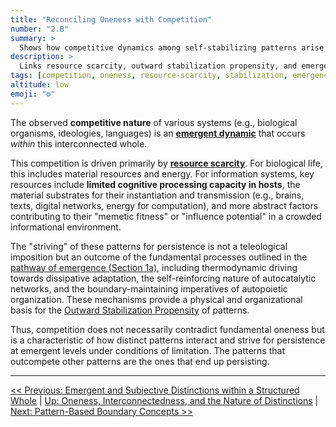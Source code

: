 ```yaml
---
title: "Reconciling Oneness with Competition"
number: "2.B"
summary: >
  Shows how competitive dynamics among self-stabilizing patterns arise within a single interconnected substrate without contradicting fundamental unity.
description: >
  Links resource scarcity, outward stabilization propensity, and emergent competition to argue that striving patterns complement rather than violate the ontology of oneness.
tags: [competition, oneness, resource-scarcity, stabilization, emergence]
altitude: low
emoji: "⚙️"
---
```


The observed **competitive nature** of various systems (e.g., biological organisms, ideologies, languages) is an [**emergent dynamic**](../glossary/E.md#emergent-property) that occurs *within* this interconnected whole.

This competition is driven primarily by [**resource scarcity**](../glossary/R.md#resource-scarcity). For biological life, this includes material resources and energy. For information systems, key resources include **limited cognitive processing capacity in hosts**, the material substrates for their instantiation and transmission (e.g., brains, texts, digital networks, energy for computation), and more abstract factors contributing to their "memetic fitness" or "influence potential" in a crowded informational environment.

The "striving" of these patterns for persistence is not a teleological imposition but an outcome of the fundamental processes outlined in the [pathway of emergence (Section 1a)](../01-pattern-realism/1a-pathway-emergence/1a-pathway-emergence.md), including thermodynamic driving towards dissipative adaptation, the self-reinforcing nature of autocatalytic networks, and the boundary-maintaining imperatives of autopoietic organization. These mechanisms provide a physical and organizational basis for the [Outward Stabilization Propensity](../glossary/O.md#outward-stabilization-propensity) of patterns.

Thus, competition does not necessarily contradict fundamental oneness but is a characteristic of how distinct patterns interact and strive for persistence at emergent levels under conditions of limitation. The patterns that outcompete other patterns are the ones that end up persisting.

---
[<< Previous: Emergent and Subjective Distinctions within a Structured Whole](2a-emergent-subjective-distinctions.md) | [Up: Oneness, Interconnectedness, and the Nature of Distinctions](2-oneness-interconnectedness.md) | [Next: Pattern-Based Boundary Concepts >>](2c-pattern-based-boundary-concepts.md)
